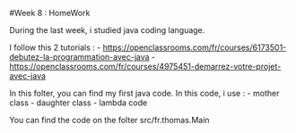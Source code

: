 #Week 8 : HomeWork

During the last week, i studied java coding language.

I follow this 2 tutorials : 
	- https://openclassrooms.com/fr/courses/6173501-debutez-la-programmation-avec-java
	- https://openclassrooms.com/fr/courses/4975451-demarrez-votre-projet-avec-java


In this folter, you can find my first java code.
In this code, i use : 
        - mother class
        - daughter class
        - lambda code
        
You can find the code on the folter src/fr.thomas.Main 
